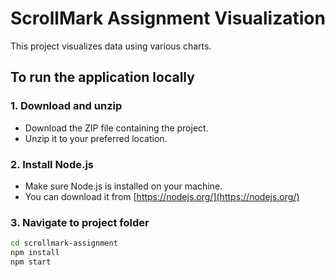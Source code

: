 # ScrollMark Assignment Visualization

This project visualizes data using various charts.

## To run the application locally

### 1. Download and unzip
- Download the ZIP file containing the project.
- Unzip it to your preferred location.

### 2. Install Node.js
- Make sure Node.js is installed on your machine.
- You can download it from [https://nodejs.org/](https://nodejs.org/)

### 3. Navigate to project folder
```bash
cd scrollmark-assignment
npm install
npm start

